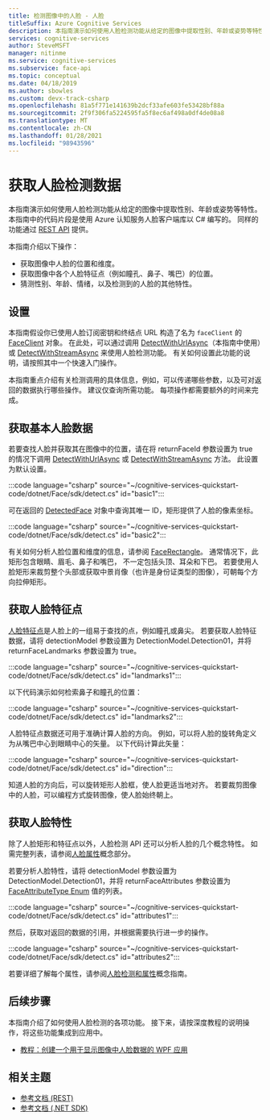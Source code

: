 ```yaml
---
title: 检测图像中的人脸 - 人脸
titleSuffix: Azure Cognitive Services
description: 本指南演示如何使用人脸检测功能从给定的图像中提取性别、年龄或姿势等特性。
services: cognitive-services
author: SteveMSFT
manager: nitinme
ms.service: cognitive-services
ms.subservice: face-api
ms.topic: conceptual
ms.date: 04/18/2019
ms.author: sbowles
ms.custom: devx-track-csharp
ms.openlocfilehash: 81a5f771e141639b2dcf33afe603fe53428bf88a
ms.sourcegitcommit: 2f9f306fa5224595fa5f8ec6af498a0df4de08a8
ms.translationtype: MT
ms.contentlocale: zh-CN
ms.lasthandoff: 01/28/2021
ms.locfileid: "98943596"
---
```

# <a name="get-face-detection-data"></a>获取人脸检测数据

本指南演示如何使用人脸检测功能从给定的图像中提取性别、年龄或姿势等特性。 本指南中的代码片段是使用 Azure 认知服务人脸客户端库以 C# 编写的。 同样的功能通过 [REST API](https://westus.dev.cognitive.microsoft.com/docs/services/563879b61984550e40cbbe8d/operations/563879b61984550f30395236) 提供。

本指南介绍以下操作：

- 获取图像中人脸的位置和维度。
- 获取图像中各个人脸特征点（例如瞳孔、鼻子、嘴巴）的位置。
- 猜测性别、年龄、情绪，以及检测到的人脸的其他特性。

## <a name="setup"></a>设置

本指南假设你已使用人脸订阅密钥和终结点 URL 构造了名为 `faceClient` 的 [FaceClient](/dotnet/api/microsoft.azure.cognitiveservices.vision.face.faceclient) 对象。 在此处，可以通过调用 [DetectWithUrlAsync](/dotnet/api/microsoft.azure.cognitiveservices.vision.face.faceoperationsextensions.detectwithurlasync)（本指南中使用）或 [DetectWithStreamAsync](/dotnet/api/microsoft.azure.cognitiveservices.vision.face.faceoperationsextensions.detectwithstreamasync) 来使用人脸检测功能。 有关如何设置此功能的说明，请按照其中一个快速入门操作。

本指南重点介绍有关检测调用的具体信息，例如，可以传递哪些参数，以及可对返回的数据执行哪些操作。 建议仅查询所需功能。 每项操作都需要额外的时间来完成。

## <a name="get-basic-face-data"></a>获取基本人脸数据

若要查找人脸并获取其在图像中的位置，请在将 returnFaceId 参数设置为 true 的情况下调用 [DetectWithUrlAsync](/dotnet/api/microsoft.azure.cognitiveservices.vision.face.faceoperationsextensions.detectwithurlasync) 或 [DetectWithStreamAsync](/dotnet/api/microsoft.azure.cognitiveservices.vision.face.faceoperationsextensions.detectwithstreamasync) 方法。 此设置为默认设置。

:::code language="csharp" source="~/cognitive-services-quickstart-code/dotnet/Face/sdk/detect.cs" id="basic1":::

可在返回的 [DetectedFace](/dotnet/api/microsoft.azure.cognitiveservices.vision.face.models.detectedface) 对象中查询其唯一 ID，矩形提供了人脸的像素坐标。

:::code language="csharp" source="~/cognitive-services-quickstart-code/dotnet/Face/sdk/detect.cs" id="basic2":::

有关如何分析人脸位置和维度的信息，请参阅 [FaceRectangle](/dotnet/api/microsoft.azure.cognitiveservices.vision.face.models.facerectangle)。 通常情况下，此矩形包含眼睛、眉毛、鼻子和嘴巴， 不一定包括头顶、耳朵和下巴。 若要使用人脸矩形来裁剪整个头部或获取中景肖像（也许是身份证类型的图像），可朝每个方向拉伸矩形。

## <a name="get-face-landmarks"></a>获取人脸特征点

[人脸特征点](../concepts/face-detection.md#face-landmarks)是人脸上的一组易于查找的点，例如瞳孔或鼻尖。 若要获取人脸特征数据，请将 detectionModel 参数设置为 DetectionModel.Detection01，并将 returnFaceLandmarks 参数设置为 true。

:::code language="csharp" source="~/cognitive-services-quickstart-code/dotnet/Face/sdk/detect.cs" id="landmarks1":::

以下代码演示如何检索鼻子和瞳孔的位置：

:::code language="csharp" source="~/cognitive-services-quickstart-code/dotnet/Face/sdk/detect.cs" id="landmarks2":::

人脸特征点数据还可用于准确计算人脸的方向。 例如，可以将人脸的旋转角定义为从嘴巴中心到眼睛中心的矢量。 以下代码计算此矢量：

:::code language="csharp" source="~/cognitive-services-quickstart-code/dotnet/Face/sdk/detect.cs" id="direction":::

知道人脸的方向后，可以旋转矩形人脸框，使人脸更适当地对齐。 若要裁剪图像中的人脸，可以编程方式旋转图像，使人脸始终朝上。

## <a name="get-face-attributes"></a>获取人脸特性

除了人脸矩形和特征点以外，人脸检测 API 还可以分析人脸的几个概念特性。 如需完整列表，请参阅[人脸属性](../concepts/face-detection.md#attributes)概念部分。

若要分析人脸特性，请将 detectionModel 参数设置为 DetectionModel.Detection01，并将 returnFaceAttributes 参数设置为 [FaceAttributeType Enum](/dotnet/api/microsoft.azure.cognitiveservices.vision.face.models.faceattributetype) 值的列表。

:::code language="csharp" source="~/cognitive-services-quickstart-code/dotnet/Face/sdk/detect.cs" id="attributes1":::

然后，获取对返回的数据的引用，并根据需要执行进一步的操作。

:::code language="csharp" source="~/cognitive-services-quickstart-code/dotnet/Face/sdk/detect.cs" id="attributes2":::

若要详细了解每个属性，请参阅[人脸检测和属性](../concepts/face-detection.md)概念指南。

## <a name="next-steps"></a>后续步骤

本指南介绍了如何使用人脸检测的各项功能。 接下来，请按深度教程的说明操作，将这些功能集成到应用中。

- [教程：创建一个用于显示图像中人脸数据的 WPF 应用](../Tutorials/FaceAPIinCSharpTutorial.md)

## <a name="related-topics"></a>相关主题

- [参考文档 (REST)](https://westus.dev.cognitive.microsoft.com/docs/services/563879b61984550e40cbbe8d/operations/563879b61984550f30395236)
- [参考文档 (.NET SDK)](/dotnet/api/overview/azure/cognitiveservices/client/faceapi)

